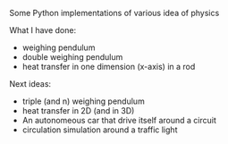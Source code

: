 Some Python implementations of various idea of physics

What I have done:
- weighing pendulum
- double weighing pendulum
- heat transfer in one dimension (x-axis) in a rod

Next ideas:
- triple (and n) weighing pendulum
- heat transfer in 2D (and in 3D)
- An autonomeous car that drive itself around a circuit
- circulation simulation around a traffic light


